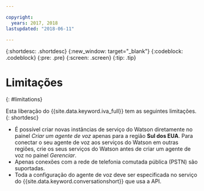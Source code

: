 ```yaml
---

copyright:
  years: 2017, 2018
lastupdated: "2018-06-11"

---
```


{:shortdesc: .shortdesc}
{:new_window: target="_blank"}
{:codeblock: .codeblock}
{:pre: .pre}
{:screen: .screen}
{:tip: .tip}

# Limitações
{: #limitations}

Esta liberação do {{site.data.keyword.iva_full}} tem as seguintes limitações.
{: shortdesc}

* É possível criar novas instâncias de serviço do Watson diretamente no painel _Criar um agente de voz_ apenas
para a região **Sul dos EUA**. Para conectar o seu agente de voz aos serviços do Watson em outras regiões, crie
os seus serviços do Watson antes de criar um agente de voz no painel _Gerenciar_.
* Apenas conexões com a rede de telefonia comutada pública (PSTN) são suportadas.
* Toda a configuração do agente de voz deve ser especificada no serviço do {{site.data.keyword.conversationshort}} que
usa a API.
